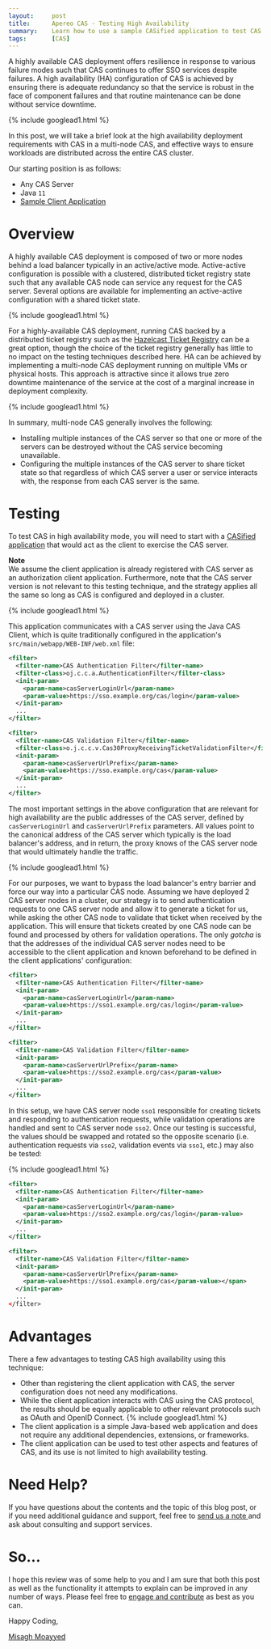 ```yaml
---
layout:     post
title:      Apereo CAS - Testing High Availability
summary:    Learn how to use a sample CASified application to test CAS high availability when deployed in a cluster.
tags:       [CAS]
---
```


A highly available CAS deployment offers resilience in response to various failure modes such that CAS continues to offer SSO services despite failures. A high availability (HA) configuration of CAS is achieved by ensuring there is adequate redundancy so that the service is robust in the face of component failures and that routine maintenance can be done without service downtime. 

{% include googlead1.html  %}

In this post, we will take a brief look at the high availability deployment requirements with CAS in a multi-node CAS, and effective ways to ensure workloads are distributed across the entire CAS cluster.

Our starting position is as follows:

- Any CAS Server
- Java `11`
- [Sample Client Application](https://github.com/apereo/cas-sample-java-webapp)

# Overview

A highly available CAS deployment is composed of two or more nodes behind a load balancer typically in an active/active mode. Active-active configuration is possible with a clustered, distributed ticket registry state such that any available CAS node can service any request for the CAS server. Several options are available for implementing an active-active configuration with a shared ticket state. 

{% include googlead1.html  %}

For a highly-available CAS deployment, running CAS backed by a distributed ticket registry such as the [Hazelcast Ticket Registry](https://apereo.github.io/cas/6.3.x/ticketing/Hazelcast-Ticket-Registry.html) can be a great option, though the choice of the ticket registry generally has little to no impact on the testing techniques described here. HA can be achieved by implementing a multi-node CAS deployment running on multiple VMs or physical hosts. This approach is attractive since it allows true zero downtime maintenance of the service at the cost of a marginal increase in deployment complexity.

{% include googlead1.html  %}

In summary, multi-node CAS generally involves the following:

- Installing multiple instances of the CAS server so that one or more of the servers can be destroyed without the CAS service becoming unavailable.
- Configuring the multiple instances of the CAS server to share ticket state so that regardless of which CAS server a user or service interacts with, the response from each CAS server is the same.

# Testing

To test CAS in high availability mode, you will need to start with a [CASified application](https://github.com/apereo/cas-sample-java-webapp) that would act as the client to exercise the CAS server. 

<div class="alert alert-info"><strong>Note</strong><br/>We assume the client application is already registered 
with CAS server as an authorization client application. Furthermore, note that the CAS server version 
is not relevant to this testing technique, and the strategy applies all the same so long as CAS is configured and deployed in a cluster.</div>

{% include googlead1.html  %}

This application communicates with a CAS server using the Java CAS Client, which is quite traditionally configured in the application's `src/main/webapp/WEB-INF/web.xml` file:

```xml
<filter>
  <filter-name>CAS Authentication Filter</filter-name>
  <filter-class>oj.c.c.a.AuthenticationFilter</filter-class>
  <init-param>
    <param-name>casServerLoginUrl</param-name>
    <param-value>https://sso.example.org/cas/login</param-value>
  </init-param>
  ...
</filter>

<filter>
  <filter-name>CAS Validation Filter</filter-name>
  <filter-class>o.j.c.c.v.Cas30ProxyReceivingTicketValidationFilter</filter-class>
  <init-param>
    <param-name>casServerUrlPrefix</param-name>
    <param-value>https://sso.example.org/cas</param-value>
  </init-param>
  ...
</filter>
```

The most important settings in the above configuration that are relevant for high availability are the public addresses of the CAS server, defined by `casServerLoginUrl` and `casServerUrlPrefix` parameters. All values point to the canonical address of the CAS server which typically is the load balancer's address, and in return, the proxy knows of the CAS server node that would ultimately handle the traffic.

{% include googlead1.html  %}

For our purposes, we want to bypass the load balancer's entry barrier and force our way into a particular CAS node. Assuming we have deployed 2 CAS server nodes in a cluster, our strategy is to send authentication requests to one CAS server node and allow it to generate a ticket for us, while asking the other CAS node to validate that ticket when received by the application. This will ensure that tickets created by one CAS node can be found and processed by others for validation operations. The only *gotcha* is that the addresses of the individual CAS server nodes need to be accessible to the client application and known beforehand to be defined in the client applications' configuration:

```xml
<filter>
  <filter-name>CAS Authentication Filter</filter-name>
  <init-param>
    <param-name>casServerLoginUrl</param-name>
    <param-value>https://sso1.example.org/cas/login</param-value>
  </init-param>
  ...
</filter>

<filter>
  <filter-name>CAS Validation Filter</filter-name>
  <init-param>
    <param-name>casServerUrlPrefix</param-name>
    <param-value>https://sso2.example.org/cas</param-value>
  </init-param>
  ...
</filter>
```

In this setup, we have CAS server node `sso1` responsible for creating tickets and responding to authentication requests, while validation operations are handled and sent to CAS server node `sso2`. Once our testing is successful, the values should be swapped and rotated so the opposite scenario (i.e. authentication requests via `sso2`, validation events via `sso1`, etc.) may also be tested:

{% include googlead1.html  %}

```xml
<filter>
  <filter-name>CAS Authentication Filter</filter-name>
  <init-param>
    <param-name>casServerLoginUrl</param-name>
    <param-value>https://sso2.example.org/cas/login</param-value>
  </init-param>
  ...
</filter>

<filter>
  <filter-name>CAS Validation Filter</filter-name>
  <init-param>
    <param-name>casServerUrlPrefix</param-name>
    <param-value>https://sso1.example.org/cas</param-value></span>
  </init-param>
  ...
</filter>
```

# Advantages

There a few advantages to testing CAS high availability using this technique:

- Other than registering the client application with CAS, the server configuration does not need any modifications.
- While the client application interacts with CAS using the CAS protocol, the results should be equally applicable to other relevant protocols such as OAuth and OpenID Connect.
{% include googlead1.html  %}
- The client application is a simple Java-based web application and does not require any additional dependencies, extensions, or frameworks.
- The client application can be used to test other aspects and features of CAS, and its use is not limited to high availability testing.

# Need Help?

If you have questions about the contents and the topic of this blog post, or if you need additional guidance and support, feel free to [send us a note ](/#contact-section-header) and ask about consulting and support services.

# So...

I hope this review was of some help to you and I am sure that both this post as well as the functionality it attempts to explain can be improved in any number of ways. Please feel free to [engage and contribute][contribguide] as best as you can.

Happy Coding,

[Misagh Moayyed](https://fawnoos.com)

[contribguide]: https://apereo.github.io/cas/developer/Contributor-Guidelines.html
